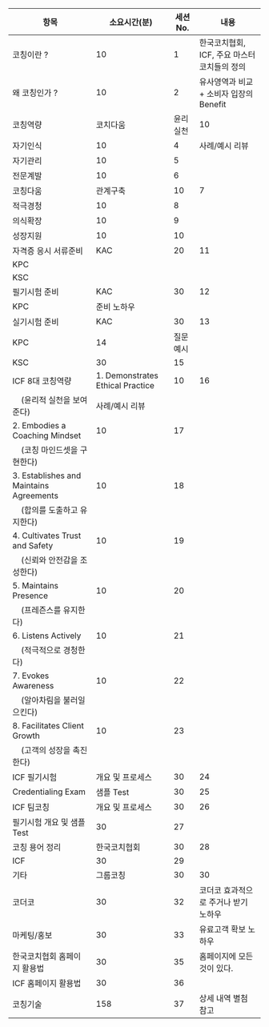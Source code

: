 | 항목                                       | 소요시간(분)                           | 세션 No. | 내용                          |
| ---------------------------------------- | --------------------------------- | ------ | --------------------------- |
| 코칭이란 ?                                   | 10                                | 1      | 한국코치협회, ICF, 주요 마스터 코치들의 정의 |
| 왜 코칭인가 ?                                 | 10                                | 2      | 유사영역과 비교 + 소비자 입장의 Benefit  |
| 코칭역량                                     | 코치다움                              | 윤리실천   | 10                          | 3 | 역량별 해설 및 |
| 자기인식                                     | 10                                | 4      | 사례/예시 리뷰                    |
| 자기관리                                     | 10                                | 5      |                             |
| 전문계발                                     | 10                                | 6      |                             |
| 코칭다움                                     | 관계구축                              | 10     | 7                           |  |
| 적극경청                                     | 10                                | 8      |                             |
| 의식확장                                     | 10                                | 9      |                             |
| 성장지원                                     | 10                                | 10     |                             |
| 자격증 응시 서류준비                              | KAC                               | 20     | 11                          | 유의사항, 사전준비 (일정 포함) 노하우 |
| KPC                                      |
| KSC                                      |
| 필기시험 준비                                  | KAC                               | 30     | 12                          | 예상 문제 유형 및 |
| KPC                                      | 준비 노하우                            |
| 실기시험 준비                                  | KAC                               | 30     | 13                          | 심사 항목별 해설 및 |
| KPC                                      | 14                                | 질문 예시  |
| KSC                                      | 30                                | 15     |                             |
| ICF 8대 코칭역량                              | 1\. Demonstrates Ethical Practice | 10     | 16                          | 역량별 해설 및 |
|     (윤리적 실천을 보여준다)                       | 사례/예시 리뷰                          |
| 2\. Embodies a Coaching Mindset          | 10                                | 17     |                             |
|     (코칭 마인드셋을 구현한다)                      |                                   |
| 3\. Establishes and Maintains Agreements | 10                                | 18     |                             |
|     (합의를 도출하고 유지한다)                      |                                   |
| 4\. Cultivates Trust and Safety          | 10                                | 19     |                             |
|     (신뢰와 안전감을 조성한다)                      |                                   |
| 5\. Maintains Presence                   | 10                                | 20     |                             |
|     (프레즌스를 유지한다)                         |                                   |
| 6\. Listens Actively                     | 10                                | 21     |                             |
|     (적극적으로 경청한다)                         |                                   |
| 7\. Evokes Awareness                     | 10                                | 22     |                             |
|     (알아차림을 불러일으킨다)                       |                                   |
| 8\. Facilitates Client Growth            | 10                                | 23     |                             |
|     (고객의 성장을 촉진한다)                       |                                   |
| ICF 필기시험                                 | 개요 및 프로세스                         | 30     | 24                          | 필살기 노하우 |
| Credentialing Exam                       | 샘플 Test                           | 30     | 25                          |
| ICF 팀코칭                                  | 개요 및 프로세스                         | 30     | 26                          | 무엇을 어떻게 준비하고 적용하나? |
| 필기시험 개요 및 샘플 Test                        | 30                                | 27     |
| 코칭 용어 정리                                 | 한국코치협회                            | 30     | 28                          | 주요 용어 그룹핑을 통해 용도와 의미 명확화 |
| ICF                                      | 30                                | 29     |
| 기타                                       | 그룹코칭                              | 30     | 30                          | 그룹코칭 개요 및 적용 사례 |
| 코더코                                      | 30                                | 32     | 코더코 효과적으로 주거나 받기 노하우        |
| 마케팅/홍보                                   | 30                                | 33     | 유료고객 확보 노하우                 |
| 한국코치협회 홈페이지 활용법                          | 30                                | 35     | 홈페이지에 모든 것이 있다.             |
| ICF 홈페이지 활용법                             | 30                                | 36     |
| 코칭기술                                     | 158                               | 37     | 상세 내역 별첨 참고                 |
